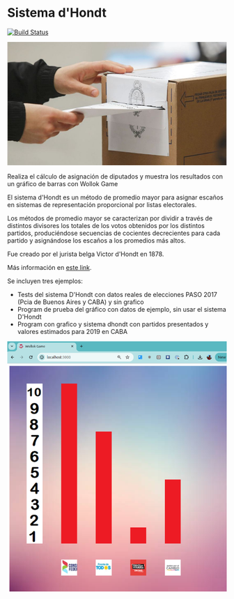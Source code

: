 # Sistema d'Hondt
 
[![Build Status](https://travis-ci.org/wollok/ejemploDhondt.svg?branch=master)](https://travis-ci.org/wollok/ejemploDhondt)

![elecciones](./images/elecciones.jpg)

Realiza el cálculo de asignación de diputados y muestra los resultados con un gráfico de barras con Wollok Game
 
El sistema d'Hondt es un método de promedio mayor para asignar escaños en sistemas de representación proporcional por listas electorales. 

Los métodos de promedio mayor se caracterizan por dividir a través de distintos divisores los totales de los votos obtenidos por los distintos partidos, produciéndose secuencias de cocientes decrecientes para cada partido y asignándose los escaños a los promedios más altos.

Fue creado por el jurista belga Victor d'Hondt en 1878.

Más información en [este link](https://www.wikiwand.com/es/Sistema_d%27Hondt).

Se incluyen tres ejemplos:

- Tests del sistema D'Hondt con datos reales de elecciones PASO 2017 (Pcia de Buenos Aires y CABA) y sin grafico
- Program de prueba del gráfico con datos de ejemplo, sin usar el sistema D'Hondt
- Program con grafico y sistema dhondt con partidos presentados y valores estimados para 2019 en CABA

![demo](./images/dhont.png)